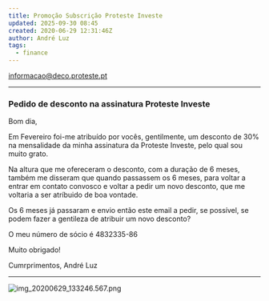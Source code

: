```yaml
---
title: Promoção Subscrição Proteste Investe
updated: 2025-09-30 08:45
created: 2020-06-29 12:31:46Z
author: André Luz
tags:
  - finance
---
```


[informacao@deco.proteste.pt](mailto:informacao@deco.proteste.pt)

* * *

### Pedido de desconto na assinatura Proteste Investe

Bom dia,

Em Fevereiro foi-me atribuído por vocês, gentilmente, um desconto de 30% na mensalidade da minha assinatura da Proteste Investe, pelo qual sou muito grato.

Na altura que me ofereceram o desconto, com a duração de 6 meses, também me disseram que quando passassem os 6 meses, para voltar a entrar em contato convosco e voltar a pedir um novo desconto, que me voltaria a ser atríbuido de boa vontade.

Os 6 meses já passaram e envio então este email a pedir, se possível, se podem fazer a gentileza de atribuir um novo desconto?

O meu número de sócio é 4832335-86

Muito obrigado!

Cumrprimentos,
André Luz

* * *

![img_20200629_133246.567.png](img_20200629_133246.567.png)
